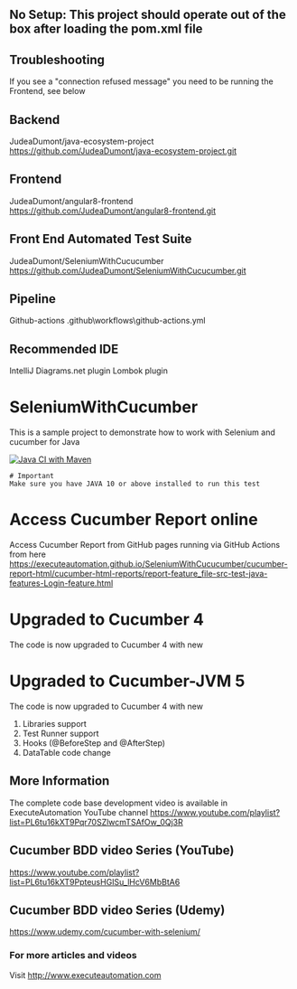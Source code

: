 ## No Setup: This project should operate out of the box after loading the pom.xml file

## Troubleshooting
If you see a "connection refused message"
you need to be running the Frontend, see below

## Backend
JudeaDumont/java-ecosystem-project
https://github.com/JudeaDumont/java-ecosystem-project.git

## Frontend
JudeaDumont/angular8-frontend
https://github.com/JudeaDumont/angular8-frontend.git

## Front End Automated Test Suite
JudeaDumont/SeleniumWithCucucumber
https://github.com/JudeaDumont/SeleniumWithCucucumber.git

## Pipeline
Github-actions
.github\workflows\github-actions.yml

## Recommended IDE
IntelliJ
Diagrams.net plugin
Lombok plugin

# SeleniumWithCucumber
This is a sample project to demonstrate how to work with Selenium and cucumber for Java

[![Java CI with Maven](https://github.com/executeautomation/SeleniumWithCucucumber/actions/workflows/maven_new.yml/badge.svg?branch=master)](https://github.com/executeautomation/SeleniumWithCucucumber/actions/workflows/maven_new.yml)

~~~~
# Important
Make sure you have JAVA 10 or above installed to run this test
~~~~

# Access Cucumber Report online
Access Cucumber Report from GitHub pages running via GitHub Actions from here 
https://executeautomation.github.io/SeleniumWithCucucumber/cucumber-report-html/cucumber-html-reports/report-feature_file-src-test-java-features-Login-feature.html


# Upgraded to Cucumber 4
The code is now upgraded to Cucumber 4 with new

# Upgraded to Cucumber-JVM 5
The code is now upgraded to Cucumber 4 with new

1. Libraries support
2. Test Runner support
3. Hooks (@BeforeStep and @AfterStep)
4. DataTable code change

## More Information
The complete code base development video is available in ExecuteAutomation YouTube channel 
https://www.youtube.com/playlist?list=PL6tu16kXT9Pqr70SZlwcmTSAfOw_0Qj3R


## Cucumber BDD video Series (YouTube)
https://www.youtube.com/playlist?list=PL6tu16kXT9PpteusHGISu_lHcV6MbBtA6

## Cucumber BDD video Series (Udemy)
https://www.udemy.com/cucumber-with-selenium/

### For more articles and videos
Visit http://www.executeautomation.com

